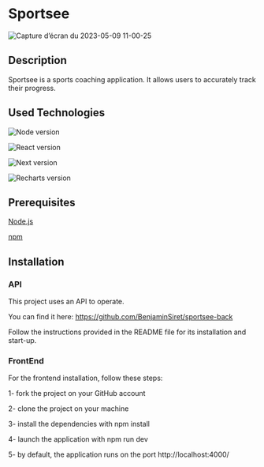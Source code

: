 # Sportsee
![Capture d’écran du 2023-05-09 11-00-25](https://user-images.githubusercontent.com/73079011/237048047-68c5bbf4-3553-42de-a8ed-f8aa652d7d47.png)

## Description
Sportsee is a sports coaching application. It allows users to accurately track their progress.

## Used Technologies
![Node version](https://img.shields.io/badge/node-17.7.1-informational)

![React version](https://img.shields.io/badge/react-18.2.0-informational)

![Next version](https://img.shields.io/badge/next-13.2.4-informational)

![Recharts version](https://img.shields.io/badge/recharts-2.5.0-informational)


## Prerequisites
[Node.js](https://nodejs.org/en)

[npm](https://www.npmjs.com/)

## Installation
### API

This project uses an API to operate.

You can find it here: https://github.com/BenjaminSiret/sportsee-back

Follow the instructions provided in the README file for its installation and start-up.

### FrontEnd

For the frontend installation, follow these steps:

1- fork the project on your GitHub account

2- clone the project on your machine

3- install the dependencies with npm install

4- launch the application with npm run dev

5- by default, the application runs on the port http://localhost:4000/

